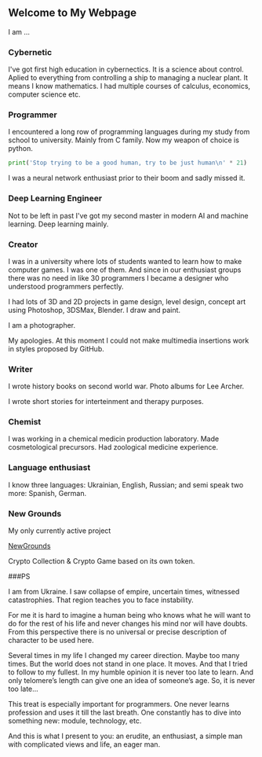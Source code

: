 ## Welcome to My Webpage

I am ...

### Cybernetic

I've got first high education in cybernectics. It is a science about control. Aplied to everything from controlling a ship to managing a nuclear plant. It means I know mathematics. I had multiple courses of calculus, economics, computer science etc.

### Programmer

I encountered a long row of programming languages during my study from school to university. Mainly from C family. Now my weapon of choice is python.

```python
print('Stop trying to be a good human, try to be just human\n' * 21)
```

I was a neural network enthusiast prior to their boom and sadly missed it.

### Deep Learning Engineer

Not to be left in past I've got my second master in modern AI and machine learning. Deep learning mainly.

### Creator

I was in a university where lots of students wanted to learn how to make computer games. I was one of them. And since in our enthusiast groups there was no need in like 30 programmers I became a designer who understood programmers perfectly.

I had lots of 3D and 2D projects in game design, level design, concept art using Photoshop, 3DSMax, Blender. I draw and paint.

I am a photographer.

My apologies. At this moment I could not make multimedia insertions work in styles proposed by GitHub.

### Writer

I wrote history books on second world war. Photo albums for Lee Archer.

I wrote short stories for interteinment and therapy purposes.

### Chemist

I was working in a chemical medicin production laboratory. Made cosmetological precursors. Had zoological medicine experience.

### Language enthusiast

I know three languages: Ukrainian, English, Russian; and semi speak two more: Spanish, German.

### New Grounds

My only currently active project

[NewGrounds](https://newgrounds.online/)

Crypto Collection & Crypto Game based on its own token.

###PS

I am from Ukraine. I saw collapse of empire, uncertain times, witnessed catastrophies. That region teaches you to face instability.

For me it is hard to imagine a human being who knows what he will want to do for the rest of his life and never changes his mind nor will have doubts. From this perspective there is no universal or precise description of character to be used here.

Several times in my life I changed my career direction. Maybe too many times. But the world does not stand in one place. It moves. And that I tried to follow to my fullest. In my humble opinion it is never too late to learn. And only telomere’s length can give one an idea of someone’s age. So, it is never too late...

This treat is especially important for programmers. One never learns profession and uses it till the last breath. One constantly has to dive into something new: module, technology, etc.

And this is what I present to you: an erudite, an enthusiast, a simple man with complicated views and life, an eager man.
